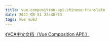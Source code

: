 ```yaml
---
title: vue-composition-api-chinese-translate
date: 2021-08-31 22:48:13
tags: vue vue3
---
```


[《VCA中文文档（Vue Composition API）》](https://www.yuque.com/books/share/dfa9ad42-156f-43d7-beb1-9e84200b362b?#)
